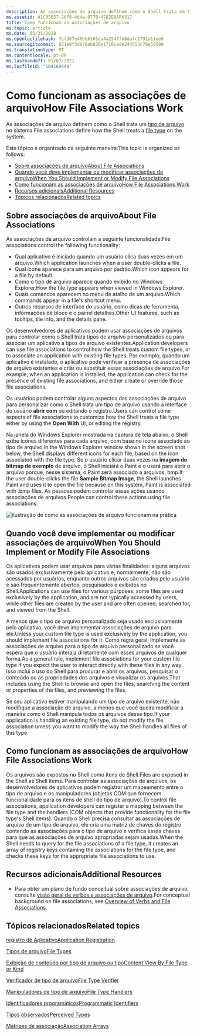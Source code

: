 ```yaml
---
description: As associações de arquivo definem como o Shell trata um tipo de arquivo no sistema.
ms.assetid: A1C05857-26F8-4d4a-977B-4782E8AFA317
title: Como funcionam as associações de arquivo
ms.topic: article
ms.date: 05/31/2018
ms.openlocfilehash: 7cf307e40bb6165da4a2547fb8dafc1791a11ee6
ms.sourcegitcommit: 831e8f3db78ab820e1710cede244553c70e50500
ms.translationtype: MT
ms.contentlocale: pt-BR
ms.lasthandoff: 01/07/2021
ms.locfileid: "104169449"
---
```

# <a name="how-file-associations-work"></a><span data-ttu-id="6201b-103">Como funcionam as associações de arquivo</span><span class="sxs-lookup"><span data-stu-id="6201b-103">How File Associations Work</span></span>

<span data-ttu-id="6201b-104">As associações de arquivo definem como o Shell trata um [tipo de arquivo](fa-file-types.md) no sistema.</span><span class="sxs-lookup"><span data-stu-id="6201b-104">File associations define how the Shell treats a [file type](fa-file-types.md) on the system.</span></span>

<span data-ttu-id="6201b-105">Este tópico é organizado da seguinte maneira:</span><span class="sxs-lookup"><span data-stu-id="6201b-105">This topic is organized as follows:</span></span>

-   [<span data-ttu-id="6201b-106">Sobre associações de arquivo</span><span class="sxs-lookup"><span data-stu-id="6201b-106">About File Associations</span></span>](#about-file-associations)
-   [<span data-ttu-id="6201b-107">Quando você deve implementar ou modificar associações de arquivo</span><span class="sxs-lookup"><span data-stu-id="6201b-107">When You Should Implement or Modify File Associations</span></span>](#when-you-should-implement-or-modify-file-associations)
-   [<span data-ttu-id="6201b-108">Como funcionam as associações de arquivo</span><span class="sxs-lookup"><span data-stu-id="6201b-108">How File Associations Work</span></span>](#how-file-associations-work)
-   [<span data-ttu-id="6201b-109">Recursos adicionais</span><span class="sxs-lookup"><span data-stu-id="6201b-109">Additional Resources</span></span>](#additional-resources)
-   [<span data-ttu-id="6201b-110">Tópicos relacionados</span><span class="sxs-lookup"><span data-stu-id="6201b-110">Related topics</span></span>](#related-topics)

## <a name="about-file-associations"></a><span data-ttu-id="6201b-111">Sobre associações de arquivo</span><span class="sxs-lookup"><span data-stu-id="6201b-111">About File Associations</span></span>

<span data-ttu-id="6201b-112">As associações de arquivo controlam a seguinte funcionalidade:</span><span class="sxs-lookup"><span data-stu-id="6201b-112">File associations control the following functionality:</span></span>

-   <span data-ttu-id="6201b-113">Qual aplicativo é iniciado quando um usuário clica duas vezes em um arquivo.</span><span class="sxs-lookup"><span data-stu-id="6201b-113">Which application launches when a user double-clicks a file.</span></span>
-   <span data-ttu-id="6201b-114">Qual ícone aparece para um arquivo por padrão.</span><span class="sxs-lookup"><span data-stu-id="6201b-114">Which icon appears for a file by default.</span></span>
-   <span data-ttu-id="6201b-115">Como o tipo de arquivo aparece quando exibido no Windows Explorer.</span><span class="sxs-lookup"><span data-stu-id="6201b-115">How the file type appears when viewed in Windows Explorer.</span></span>
-   <span data-ttu-id="6201b-116">Quais comandos aparecem no menu de atalho de um arquivo.</span><span class="sxs-lookup"><span data-stu-id="6201b-116">Which commands appear in a file's shortcut menu.</span></span>
-   <span data-ttu-id="6201b-117">Outros recursos de interface do usuário, como dicas de ferramenta, informações de bloco e o painel detalhes.</span><span class="sxs-lookup"><span data-stu-id="6201b-117">Other UI features, such as tooltips, tile info, and the details pane.</span></span>

<span data-ttu-id="6201b-118">Os desenvolvedores de aplicativos podem usar associações de arquivos para controlar como o Shell trata tipos de arquivo personalizados ou para associar um aplicativo a tipos de arquivo existentes.</span><span class="sxs-lookup"><span data-stu-id="6201b-118">Application developers can use file associations to control how the Shell treats custom file types, or to associate an application with existing file types.</span></span> <span data-ttu-id="6201b-119">Por exemplo, quando um aplicativo é instalado, o aplicativo pode verificar a presença de associações de arquivo existentes e criar ou substituir essas associações de arquivo.</span><span class="sxs-lookup"><span data-stu-id="6201b-119">For example, when an application is installed, the application can check for the presence of existing file associations, and either create or override those file associations.</span></span>

<span data-ttu-id="6201b-120">Os usuários podem controlar alguns aspectos das associações de arquivo para personalizar como o Shell trata um tipo de arquivo usando a interface do usuário **abrir com** ou editando o registro.</span><span class="sxs-lookup"><span data-stu-id="6201b-120">Users can control some aspects of file associations to customize how the Shell treats a file type either by using the **Open With** UI, or editing the registry.</span></span>

<span data-ttu-id="6201b-121">Na janela do Windows Explorer mostrada na captura de tela abaixo, o Shell exibe ícones diferentes para cada arquivo, com base no ícone associado ao tipo de arquivo.</span><span class="sxs-lookup"><span data-stu-id="6201b-121">In the Windows Explorer window shown in the screen shot below, the Shell displays different icons for each file, based on the icon associated with the file type.</span></span> <span data-ttu-id="6201b-122">Se o usuário clicar duas vezes na **imagem de bitmap de exemplo** de arquivo, o Shell iniciará o Paint e o usará para abrir o arquivo porque, nesse sistema, o Paint será associado a arquivos. bmp.</span><span class="sxs-lookup"><span data-stu-id="6201b-122">If the user double-clicks the file **Sample Bitmap Image**, the Shell launches Paint and uses it to open the file because on this system, Paint is associated with .bmp files.</span></span> <span data-ttu-id="6201b-123">As pessoas podem controlar essas ações usando associações de arquivos.</span><span class="sxs-lookup"><span data-stu-id="6201b-123">People can control these actions using file associations.</span></span>

![ilustração de como as associações de arquivo funcionam na prática](images/file-assoc/fileassoc-icons.png)

## <a name="when-you-should-implement-or-modify-file-associations"></a><span data-ttu-id="6201b-125">Quando você deve implementar ou modificar associações de arquivo</span><span class="sxs-lookup"><span data-stu-id="6201b-125">When You Should Implement or Modify File Associations</span></span>

<span data-ttu-id="6201b-126">Os aplicativos podem usar arquivos para várias finalidades: alguns arquivos são usados exclusivamente pelo aplicativo e, normalmente, não são acessados por usuários, enquanto outros arquivos são criados pelo usuário e são frequentemente abertos, pesquisados e exibidos no Shell.</span><span class="sxs-lookup"><span data-stu-id="6201b-126">Applications can use files for various purposes: some files are used exclusively by the application, and are not typically accessed by users, while other files are created by the user and are often opened, searched for, and viewed from the Shell.</span></span>

<span data-ttu-id="6201b-127">A menos que o tipo de arquivo personalizado seja usado exclusivamente pelo aplicativo, você deve implementar associações de arquivo para ele.</span><span class="sxs-lookup"><span data-stu-id="6201b-127">Unless your custom file type is used exclusively by the application, you should implement file associations for it.</span></span> <span data-ttu-id="6201b-128">Como regra geral, implemente as associações de arquivo para o tipo de arquivo personalizado se você espera que o usuário interaja diretamente com esses arquivos de qualquer forma.</span><span class="sxs-lookup"><span data-stu-id="6201b-128">As a general rule, implement file associations for your custom file type if you expect the user to interact directly with these files in any way.</span></span> <span data-ttu-id="6201b-129">Isso inclui o uso do Shell para procurar e abrir os arquivos, pesquisar o conteúdo ou as propriedades dos arquivos e visualizar os arquivos.</span><span class="sxs-lookup"><span data-stu-id="6201b-129">That includes using the Shell to browse and open the files, searching the content or properties of the files, and previewing the files.</span></span>

<span data-ttu-id="6201b-130">Se seu aplicativo estiver manipulando um tipo de arquivo existente, não modifique a associação de arquivo, a menos que você queira modificar a maneira como o Shell manipula todos os arquivos desse tipo.</span><span class="sxs-lookup"><span data-stu-id="6201b-130">If your application is handling an existing file type, do not modify the file association unless you want to modify the way the Shell handles all files of this type.</span></span>

## <a name="how-file-associations-work"></a><span data-ttu-id="6201b-131">Como funcionam as associações de arquivo</span><span class="sxs-lookup"><span data-stu-id="6201b-131">How File Associations Work</span></span>

<span data-ttu-id="6201b-132">Os arquivos são expostos no Shell como itens de Shell.</span><span class="sxs-lookup"><span data-stu-id="6201b-132">Files are exposed in the Shell as Shell items.</span></span> <span data-ttu-id="6201b-133">Para controlar as associações de arquivos, os desenvolvedores de aplicativos podem registrar um mapeamento entre o tipo de arquivo e os manipuladores (objetos COM que fornecem funcionalidade para os itens de shell do tipo de arquivo).</span><span class="sxs-lookup"><span data-stu-id="6201b-133">To control file associations, application developers can register a mapping between the file type and the handlers (COM objects that provide functionality for the file type's Shell items).</span></span> <span data-ttu-id="6201b-134">Quando o Shell precisa consultar as associações de arquivo de um tipo de arquivo, ele cria uma matriz de chaves do registro contendo as associações para o tipo de arquivo e verifica essas chaves para que as associações de arquivo apropriadas sejam usadas.</span><span class="sxs-lookup"><span data-stu-id="6201b-134">When the Shell needs to query for the file associations of a file type, it creates an array of registry keys containing the associations for the file type, and checks these keys for the appropriate file associations to use.</span></span>

## <a name="additional-resources"></a><span data-ttu-id="6201b-135">Recursos adicionais</span><span class="sxs-lookup"><span data-stu-id="6201b-135">Additional Resources</span></span>

-   <span data-ttu-id="6201b-136">Para obter um plano de fundo conceitual sobre associações de arquivo, consulte [visão geral de verbos e associações de arquivo](fa-verbs.md).</span><span class="sxs-lookup"><span data-stu-id="6201b-136">For conceptual background on file associations, see [Overview of Verbs and File Associations](fa-verbs.md).</span></span>

## <a name="related-topics"></a><span data-ttu-id="6201b-137">Tópicos relacionados</span><span class="sxs-lookup"><span data-stu-id="6201b-137">Related topics</span></span>

<dl> <dt>

[<span data-ttu-id="6201b-138">registro de Aplicativo</span><span class="sxs-lookup"><span data-stu-id="6201b-138">Application Registration</span></span>](app-registration.md)
</dt> <dt>

[<span data-ttu-id="6201b-139">Tipos de arquivo</span><span class="sxs-lookup"><span data-stu-id="6201b-139">File Types</span></span>](fa-file-types.md)
</dt> <dt>

[<span data-ttu-id="6201b-140">Exibição de conteúdo por tipo de arquivo ou tipo</span><span class="sxs-lookup"><span data-stu-id="6201b-140">Content View By File Type or Kind</span></span>](prophand-content-view.md)
</dt> <dt>

[<span data-ttu-id="6201b-141">Verificador de tipo de arquivo</span><span class="sxs-lookup"><span data-stu-id="6201b-141">File Type Verifier</span></span>](file-type-verifier.md)
</dt> <dt>

[<span data-ttu-id="6201b-142">Manipuladores de tipo de arquivo</span><span class="sxs-lookup"><span data-stu-id="6201b-142">File Type Handlers</span></span>](fa-file-extensions.md)
</dt> <dt>

[<span data-ttu-id="6201b-143">Identificadores programáticos</span><span class="sxs-lookup"><span data-stu-id="6201b-143">Programmatic Identifiers</span></span>](fa-progids.md)
</dt> <dt>

[<span data-ttu-id="6201b-144">Tipos observados</span><span class="sxs-lookup"><span data-stu-id="6201b-144">Perceived Types</span></span>](fa-perceivedtypes.md)
</dt> <dt>

[<span data-ttu-id="6201b-145">Matrizes de associação</span><span class="sxs-lookup"><span data-stu-id="6201b-145">Association Arrays</span></span>](fa-associationarray.md)
</dt> </dl>

 

 




